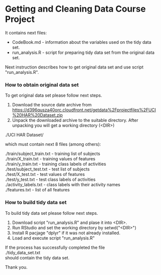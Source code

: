 # Getting and Cleaning Data Course Project

It contains next files:

* CodeBook.md - information about the variables used on the tidy data set.
* run_analysis.R - script for preparing tidy data set from the original data set.

Next instruction describes how to get original data set and use script "run_analysis.R".

### How to obtain original data set

To get original data set please follow next steps.

1. Download the source date archive from https://d396qusza40orc.cloudfront.net/getdata%2Fprojectfiles%2FUCI%20HAR%20Dataset.zip
2. Unpack the downloaded archive to the suitable directory.
After unpacking you will get a working directory (\<DIR\>)

./UCI HAR Dataset/

which must contain next 8 files (among others):

./train/subject_train.txt - training list of subjects  
./train/X_train.txt - training values of features  
./train/y_train.txt - training class labels of activities  
./test/subject_test.txt - test list of subjects  
./test/X_test.txt - test values of features  
./test/y_test.txt - test class labels of activities  
./activity_labels.txt - class labels with their activity names  
./features.txt - list of all features

### How to build tidy data set

To build tidy data set please follow next steps.

1. Download script "run_analysis.R" and plase it into \<DIR\>.
2. Run RStudio and set the working directory by setwd("\<DIR\>")
3. Install R pacjage "dplyr" if it was not already installed.
4. Load and execute script "run_analysis.R"

If the process has successfully completed the file  
./tidy_data_set.txt  
should contain the tidy data set.


Thank you.


